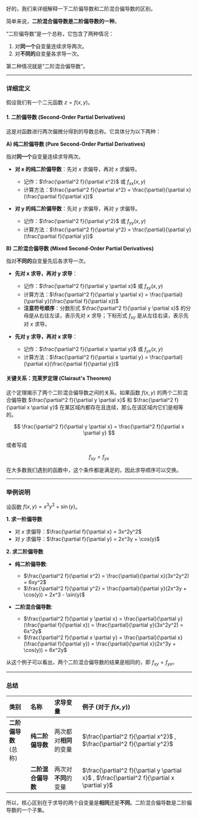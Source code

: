 好的，我们来详细解释一下二阶偏导数和二阶混合偏导数的区别。

简单来说，**二阶混合偏导数是二阶偏导数的一种**。

“二阶偏导数”是一个总称，它包含了两种情况：
1.  对**同一个**自变量连续求导两次。
2.  对**不同的**自变量各求导一次。

第二种情况就是“二阶混合偏导数”。

---

### 详细定义

假设我们有一个二元函数 $z=f(x,y)$。

#### 1. 二阶偏导数 (Second-Order Partial Derivatives)

这是对函数进行两次偏微分得到的导数总称。它具体分为以下两种：

**A) 纯二阶偏导数 (Pure Second-Order Partial Derivatives)**

指对**同一个**自变量连续求导两次。

*   **对 x 的纯二阶偏导数**：先对 $x$ 求偏导，再对 $x$ 求偏导。
    *   记作：$\frac{\partial^2 f}{\partial x^2}$ 或 $f_{xx}(x,y)$
    *   计算方法：$\frac{\partial^2 f}{\partial x^2} = \frac{\partial}{\partial x}(\frac{\partial f}{\partial x})$

*   **对 y 的纯二阶偏导数**：先对 $y$ 求偏导，再对 $y$ 求偏导。
    *   记作：$\frac{\partial^2 f}{\partial y^2}$ 或 $f_{yy}(x,y)$
    *   计算方法：$\frac{\partial^2 f}{\partial y^2} = \frac{\partial}{\partial y}(\frac{\partial f}{\partial y})$

**B) 二阶混合偏导数 (Mixed Second-Order Partial Derivatives)**

指对**不同的**自变量先后各求导一次。

*   **先对 x 求导，再对 y 求导**：
    *   记作：$\frac{\partial^2 f}{\partial y \partial x}$ 或 $f_{xy}(x,y)$
    *   计算方法：$\frac{\partial^2 f}{\partial y \partial x} = \frac{\partial}{\partial y}(\frac{\partial f}{\partial x})$
    *   **注意符号顺序**：分数形式 $\frac{\partial^2 f}{\partial y \partial x}$ 的分母是从右往左读，表示先对 $x$ 求导；下标形式 $f_{xy}$ 是从左往右读，表示先对 $x$ 求导。

*   **先对 y 求导，再对 x 求导**：
    *   记作：$\frac{\partial^2 f}{\partial x \partial y}$ 或 $f_{yx}(x,y)$
    *   计算方法：$\frac{\partial^2 f}{\partial x \partial y} = \frac{\partial}{\partial x}(\frac{\partial f}{\partial y})$

#### 关键关系：克莱罗定理 (Clairaut's Theorem)

这个定理揭示了两个二阶混合偏导数之间的关系。如果函数 $f(x,y)$ 的两个二阶混合偏导数 $\frac{\partial^2 f}{\partial y \partial x}$ 和 $\frac{\partial^2 f}{\partial x \partial y}$ 在某区域内都存在且连续，那么在该区域内它们是相等的。

$$
\frac{\partial^2 f}{\partial y \partial x} = \frac{\partial^2 f}{\partial x \partial y}
$$

或者写成

$$
f_{xy} = f_{yx}
$$

在大多数我们遇到的函数中，这个条件都是满足的，因此求导顺序可以交换。

---

### 举例说明

设函数 $f(x,y) = x^3y^2 + \sin(y)$。

**1. 求一阶偏导数**
*   对 $x$ 求偏导：$\frac{\partial f}{\partial x} = 3x^2y^2$
*   对 $y$ 求偏导：$\frac{\partial f}{\partial y} = 2x^3y + \cos(y)$

**2. 求二阶偏导数**

*   **纯二阶偏导数**:
    *   $\frac{\partial^2 f}{\partial x^2} = \frac{\partial}{\partial x}(3x^2y^2) = 6xy^2$
    *   $\frac{\partial^2 f}{\partial y^2} = \frac{\partial}{\partial y}(2x^3y + \cos(y)) = 2x^3 - \sin(y)$

*   **二阶混合偏导数**:
    *   $\frac{\partial^2 f}{\partial y \partial x} = \frac{\partial}{\partial y}(\frac{\partial f}{\partial x}) = \frac{\partial}{\partial y}(3x^2y^2) = 6x^2y$
    *   $\frac{\partial^2 f}{\partial x \partial y} = \frac{\partial}{\partial x}(\frac{\partial f}{\partial y}) = \frac{\partial}{\partial x}(2x^3y + \cos(y)) = 6x^2y$

从这个例子可以看出，两个二阶混合偏导数的结果是相同的，即 $f_{xy} = f_{yx}$。

---

### 总结

| 类别 | 名称 | 求导变量 | 例子 (对于 $f(x,y)$) |
| :--- | :--- | :--- | :--- |
| **二阶偏导数**<br>(总称) | **纯二阶偏导数** | 两次都对**相同**的变量 | $\frac{\partial^2 f}{\partial x^2}$ , $\frac{\partial^2 f}{\partial y^2}$ |
| | **二阶混合偏导数** | 两次对**不同**的变量 | $\frac{\partial^2 f}{\partial y \partial x}$ , $\frac{\partial^2 f}{\partial x \partial y}$ |

所以，核心区别在于求导的两个自变量是**相同**还是**不同**。二阶混合偏导数是二阶偏导数的一个子集。